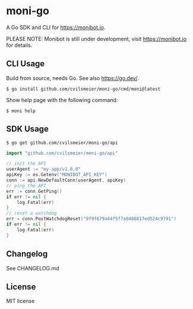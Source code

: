 # moni-go

A Go SDK and CLI for <https://monibot.io>.

PLEASE NOTE: Monibot is still under development, visit <https://monibot.io> for details.

## CLI Usage

Build from source, needs Go. See also <https://go.dev/>.

    $ go install github.com/cvilsmeier/moni-go/cmd/moni@latest

Show help page with the following command:

    $ moni help

## SDK Usage

    $ go get github.com/cvilsmeier/moni-go/api

```go
import "github.com/cvilsmeier/moni-go/api"

// init the API
userAgent := "my-app/v1.0.0"
apiKey := os.Getenv("MONIBOT_API_KEY")
conn := api.NewDefaultConn(userAgent, apiKey)
// ping the API
err := conn.GetPing()
if err != nil {
    log.Fatal(err)
}
// reset a watchdog
err = conn.PostWatchdogReset("9f9f679a44f5f7a0486817ed524c9791")
if err != nil {
    log.Fatal(err)
}
```

## Changelog

See CHANGELOG.md

## License

MIT license